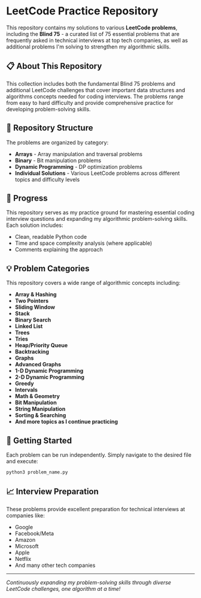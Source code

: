 # LeetCode Practice Repository

This repository contains my solutions to various **LeetCode problems**, including the **Blind 75** - a curated list of 75 essential problems that are frequently asked in technical interviews at top tech companies, as well as additional problems I'm solving to strengthen my algorithmic skills.

## 📋 About This Repository

This collection includes both the fundamental Blind 75 problems and additional LeetCode challenges that cover important data structures and algorithms concepts needed for coding interviews. The problems range from easy to hard difficulty and provide comprehensive practice for developing problem-solving skills.

## 📂 Repository Structure

The problems are organized by category:

- **Arrays** - Array manipulation and traversal problems
- **Binary** - Bit manipulation problems  
- **Dynamic Programming** - DP optimization problems
- **Individual Solutions** - Various LeetCode problems across different topics and difficulty levels

## 🎯 Progress

This repository serves as my practice ground for mastering essential coding interview questions and expanding my algorithmic problem-solving skills. Each solution includes:

- Clean, readable Python code
- Time and space complexity analysis (where applicable)
- Comments explaining the approach

## 💡 Problem Categories

This repository covers a wide range of algorithmic concepts including:

- **Array & Hashing**
- **Two Pointers** 
- **Sliding Window**
- **Stack**
- **Binary Search**
- **Linked List**
- **Trees**
- **Tries**
- **Heap/Priority Queue**
- **Backtracking**
- **Graphs**
- **Advanced Graphs**
- **1-D Dynamic Programming**
- **2-D Dynamic Programming**
- **Greedy**
- **Intervals**
- **Math & Geometry**
- **Bit Manipulation**
- **String Manipulation**
- **Sorting & Searching**
- **And more topics as I continue practicing**

## 🚀 Getting Started

Each problem can be run independently. Simply navigate to the desired file and execute:

```bash
python3 problem_name.py
```

## 📈 Interview Preparation

These problems provide excellent preparation for technical interviews at companies like:
- Google
- Facebook/Meta
- Amazon
- Microsoft
- Apple
- Netflix
- And many other tech companies

---

*Continuously expanding my problem-solving skills through diverse LeetCode challenges, one algorithm at a time!*

